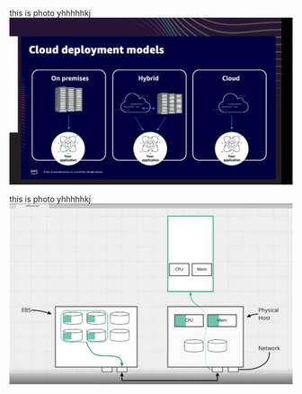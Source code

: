 this is photo  yhhhhhkj
![preview](/photos/Screenshot%202023-11-17%20174311.png)

this is photo  yhhhhhkj
![preview](/photos/Screenshot%202023-11-20%20102033.png)



